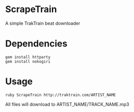 # ScrapeTrain
A simple TrakTrain beat downloader

# Dependencies
```
gem install httparty
gem install nokogiri
```

# Usage
```
ruby ScrapeTrain http://traktrain.com/ARTIST_NAME
```
All files will download to ARTIST_NAME/TRACK_NAME.mp3
